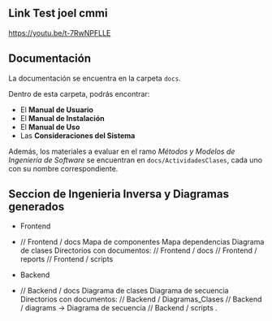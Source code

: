 ## Link Test joel cmmi
https://youtu.be/t-7RwNPFLLE
## Documentación

La documentación se encuentra en la carpeta `docs`.

Dentro de esta carpeta, podrás encontrar:

- El **Manual de Usuario**
- El **Manual de Instalación**
- El **Manual de Uso**
- Las **Consideraciones del Sistema**

Además, los materiales a evaluar en el ramo *Métodos y Modelos de Ingeniería de Software* se encuentran en `docs/ActividadesClases`, cada uno con su nombre correspondiente.

## Seccion de Ingenieria Inversa y Diagramas generados

- Frontend
- // Frontend / docs
    Mapa de componentes
    Mapa dependencias
    Diagrama de clases
Directorios con documentos: 
    // Frontend / docs
    // Frontend / reports
    // Frontend / scripts

- Backend
- // Backend / docs
    Diagrama de clases
    Diagrama de secuencia 
Directorios con documentos:
    // Backend / Diagramas_Clases
    // Backend / diagrams   -> Diagrama de secuencia
    // Backend / scripts .
